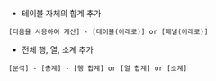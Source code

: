 - 테이블 자체의 합계 추가

`[다음을 사용하여 계산] - [테이블(아래로)] or [패널(아래로)]`

- 전체 행, 열, 소계 추가

`[분석] - [총계] - [행 합계] or [열 합계] or [소계]`
